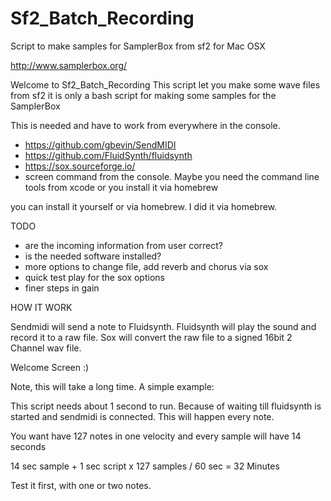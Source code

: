 # Sf2_Batch_Recording
Script to make samples for SamplerBox from sf2 for Mac OSX

http://www.samplerbox.org/

Welcome to Sf2_Batch_Recording 
This script let you make some wave files from sf2 
it is only a bash script for making some samples for the SamplerBox

This is needed and have to work from everywhere in the console.

- https://github.com/gbevin/SendMIDI
- https://github.com/FluidSynth/fluidsynth
- https://sox.sourceforge.io/
- screen command from the console. Maybe you need the command line tools from xcode or you install it via homebrew

you can install it yourself or via homebrew. I did it via homebrew.

TODO
- are the incoming information from user correct?
- is the needed software installed?
- more options to change file, add reverb and chorus via sox
- quick test play for the sox options
- finer steps in gain

HOW IT WORK

Sendmidi will send a note to Fluidsynth. Fluidsynth will play the sound and record it to a 
raw file. Sox will convert the raw file to a signed 16bit 2 Channel wav file.



Welcome Screen :)

Note, this will take a long time. A simple example:
 
This script needs about 1 second to run. Because of waiting till fluidsynth is started
and sendmidi is connected. This will happen every note.

You want have 127 notes in one velocity and every sample will have 14 seconds

14 sec sample + 1 sec script x 127 samples / 60 sec = 32 Minutes

Test it first, with one or two notes.

